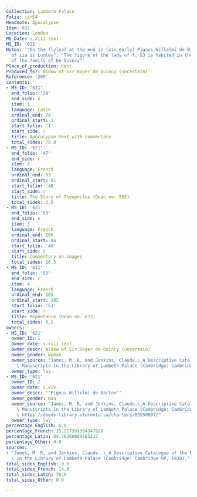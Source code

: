 ```yaml
---
Collection: Lambeth Palace
Folia: ii+54
Headnote: Apocalypse
Item: 632
Location: London
MS_Date: s.xiii (ex)
MS_ID: '621'
Notes: '"On the flyleaf at the end is (xiv early) Pignus Willelmi de Barton. At top
  of iia is Lumley"; "The figure of the lady of f. 53 is habited in the armorial bearing
  of the family of De Quincy"'
Place_of_production: Kent
Produced_for: Widow of Sir Roger de Quincy (uncertain)
Reference: '209'
contents:
- MS_ID: '621'
  end_folio: '39'
  end_side: v
  item: 1
  language: Latin
  ordinal_end: 78
  ordinal_start: 1
  start_folio: '1'
  start_side: r
  title: Apocalypse text with commentary
  total_sides: 78.0
- MS_ID: '621'
  end_folio: '47'
  end_side: r
  item: 2
  language: French
  ordinal_end: 93
  ordinal_start: 91
  start_folio: '46'
  start_side: r
  title: The Story of Theophilus (Dean no. 565)
  total_sides: 3.0
- MS_ID: '621'
  end_folio: '53'
  end_side: v
  item: 3
  language: French
  ordinal_end: 106
  ordinal_start: 96
  start_folio: '48'
  start_side: v
  title: Commentary on images
  total_sides: 10.5
- MS_ID: '621'
  end_folio: '53'
  end_side: r
  item: 4
  language: French
  ordinal_end: 105
  ordinal_start: 105
  start_folio: '53'
  start_side: r
  title: Repentance (Dean no. 673)
  total_sides: 0.5
owners:
- MS_ID: '621'
  owner_ID: 1
  owner_date: s.xiii (ex)
  owner_descr: Widow of Sir Roger de Quincy (uncertain)
  owner_gender: woman
  owner_source: "James, M. R, and Jenkins, Claude.\_A Descriptive Catalogue of the\
    \ Manuscripts in the Library of Lambeth Palace (Cambridge: Cambridge UP, 1930)."
  owner_type: lay
- MS_ID: '621'
  owner_ID: 2
  owner_date: s.xiv
  owner_descr: '"Pignus Willelmi de Barton"'
  owner_gender: man
  owner_source: "James, M. R, and Jenkins, Claude.\_A Descriptive Catalogue of the\
    \ Manuscripts in the Library of Lambeth Palace (Cambridge: Cambridge UP, 1930).;\
    \ https://deeds.library.utoronto.ca/charters/05550007/"
  owner_type: lay
percentage_English: 0.0
percentage_French: 15.217391304347828
percentage_Latin: 84.78260869565217
percentage_Other: 0.0
sources:
- "James, M. R, and Jenkins, Claude. \_A Descriptive Catalogue of the Manuscripts\
  \ in the Library of Lambeth Palace (Cambridge: Cambridge UP, 1930)."
total_sides_English: 0.0
total_sides_French: 14.0
total_sides_Latin: 78.0
total_sides_Other: 0.0

---
```

